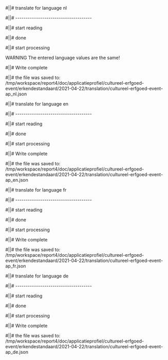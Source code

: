 #||# translate for language nl  

#||# -------------------------------------  

#||# start reading  

#||# done  

#||# start processing  

WARNING The entered language values are the same!  

#||# Write complete  

#||# the file was saved to: /tmp/workspace/report4/doc/applicatieprofiel/cultureel-erfgoed-event/erkendestandaard/2021-04-22/translation/cultureel-erfgoed-event-ap_nl.json  

#||# translate for language en  

#||# -------------------------------------  

#||# start reading  

#||# done  

#||# start processing  

#||# Write complete  

#||# the file was saved to: /tmp/workspace/report4/doc/applicatieprofiel/cultureel-erfgoed-event/erkendestandaard/2021-04-22/translation/cultureel-erfgoed-event-ap_en.json  

#||# translate for language fr  

#||# -------------------------------------  

#||# start reading  

#||# done  

#||# start processing  

#||# Write complete  

#||# the file was saved to: /tmp/workspace/report4/doc/applicatieprofiel/cultureel-erfgoed-event/erkendestandaard/2021-04-22/translation/cultureel-erfgoed-event-ap_fr.json  

#||# translate for language de  

#||# -------------------------------------  

#||# start reading  

#||# done  

#||# start processing  

#||# Write complete  

#||# the file was saved to: /tmp/workspace/report4/doc/applicatieprofiel/cultureel-erfgoed-event/erkendestandaard/2021-04-22/translation/cultureel-erfgoed-event-ap_de.json  

